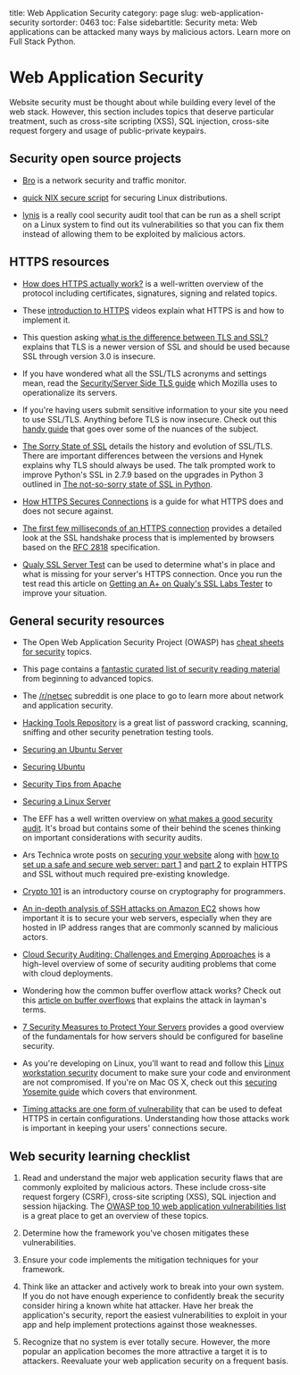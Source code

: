 title: Web Application Security
category: page
slug: web-application-security
sortorder: 0463
toc: False
sidebartitle: Security
meta: Web applications can be attacked many ways by malicious actors. Learn more on Full Stack Python.


# Web Application Security
Website security must be thought about while building every level of the web 
stack. However, this section includes topics that deserve particular
treatment, such as cross-site scripting (XSS), SQL injection, cross-site 
request forgery and usage of public-private keypairs.


## Security open source projects
* [Bro](http://www.bro.org/) is a network security and traffic monitor.

* [quick NIX secure script](https://github.com/marshyski/quick-secure) for
securing Linux distributions.

* [lynis](https://github.com/CISOfy/lynis) is a really cool security audit
  tool that can be run as a shell script on a Linux system to find out
  its vulnerabilities so that you can fix them instead of allowing them
  to be exploited by malicious actors.

## HTTPS resources
* [How does HTTPS actually work?](http://robertheaton.com/2014/03/27/how-does-https-actually-work/)
  is a well-written overview of the protocol including certificates, 
  signatures, signing and related topics.

* These 
  [introduction to HTTPS](https://18f.gsa.gov/2015/07/16/introduction-to-https-webinar/)
  videos explain what HTTPS is and how to implement it.

* This question asking [what is the difference between TLS and SSL?](http://security.stackexchange.com/questions/5126/whats-the-difference-between-ssl-tls-and-https)
  explains that TLS is a newer version of SSL and should be used because
  SSL through version 3.0 is insecure.

* If you have wondered what all the SSL/TLS acronyms and settings mean,
  read the 
  [Security/Server Side TLS guide](https://wiki.mozilla.org/Security/Server_Side_TLS)
  which Mozilla uses to operationalize its servers.

* If you're having users submit sensitive information to your site you need
  to use SSL/TLS. Anything before TLS is now insecure. Check out this
  [handy guide](http://wingolog.org/archives/2014/10/17/ffs-ssl) that goes
  over some of the nuances of the subject.

* [The Sorry State of SSL](https://hynek.me/talks/tls/) details the 
  history and evolution of SSL/TLS. There are important differences between
  the versions and Hynek explains why TLS should always be used. The
  talk prompted work to improve Python's SSL in 2.7.9 based on the upgrades
  in Python 3 outlined in 
  [The not-so-sorry state of SSL in Python](https://developer.rackspace.com/blog/the-not-so-sorry-state-of-ssl-in-python/).

* [How HTTPS Secures Connections](http://blog.hartleybrody.com/https-certificates/)
  is a guide for what HTTPS does and does not secure against.

* [The first few milliseconds of an HTTPS connection](http://www.moserware.com/2009/06/first-few-milliseconds-of-https.html)
  provides a detailed look at the SSL handshake process that is implemented
  by browsers based on the [RFC 2818](http://tools.ietf.org/html/rfc2818)
  specification.

* [Qualy SSL Server Test](https://www.ssllabs.com/ssltest/) can be used to
  determine what's in place and what is missing for your server's HTTPS 
  connection. Once you run the test read this article on 
  [Getting an A+ on Qualy's SSL Labs Tester](https://sethvargo.com/getting-an-a-plus-on-qualys-ssl-labs-tester/)
  to improve your situation.
  

## General security resources
* The Open Web Application Security Project (OWASP) has 
  [cheat sheets for security](https://www.owasp.org/index.php/Cheat_Sheets) 
  topics.

* This page contains a
  [fantastic curated list of security reading material](http://dfir.org/?q=node/8/)
  from beginning to advanced topics.

* The [/r/netsec](http://www.reddit.com/r/netsec/) subreddit is one place to
  go to learn more about network and application security.

* [Hacking Tools Repository](http://gexos.github.io/Hacking-Tools-Repository/)
  is a great list of password cracking, scanning, sniffing and other security
  penetration testing tools.

* [Securing an Ubuntu Server](http://www.andrewault.net/2010/05/17/securing-an-ubuntu-server/)

* [Securing Ubuntu](http://joshrendek.com/2013/01/securing-ubuntu/)

* [Security Tips from Apache](http://httpd.apache.org/docs/current/misc/security_tips.html)

* [Securing a Linux Server](http://spenserj.com/blog/2013/07/15/securing-a-linux-server/)

* The EFF has a well written overview on 
  [what makes a good security audit](https://www.eff.org/deeplinks/2014/11/what-makes-good-security-audit). It's broad but contains some of their behind the
  scenes thinking on important considerations with security audits.

* Ars Technica wrote posts on 
  [securing your website](http://arstechnica.com/security/2013/02/securing-your-website-a-tough-job-but-someones-got-to-do-it/)
  along with [how to set up a safe and secure web server: part 1](http://arstechnica.com/gadgets/2012/11/how-to-set-up-a-safe-and-secure-web-server/)
  and [part 2](http://arstechnica.com/information-technology/2012/11/securing-your-web-server-with-ssltls/)
  to explain HTTPS and SSL without much required pre-existing knowledge.

* [Crypto 101](https://www.crypto101.io/) is an introductory course on
  cryptography for programmers.

* [An in-depth analysis of SSH attacks on Amazon EC2](http://getprismatic.com/story/1409447605839)
  shows how important it is to secure your web servers, especially when they are
  hosted in IP address ranges that are commonly scanned by malicious actors.

* [Cloud Security Auditing: Challenges and Emerging Approaches](http://www.infoq.com/articles/cloud-security-auditing-challenges-and-emerging-approaches)
  is a high-level overview of some of security auditing problems that come
  with cloud deployments.

* Wondering how the common buffer overflow attack works? Check out this
  [article on buffer overflows](http://arstechnica.com/security/2015/08/how-security-flaws-work-the-buffer-overflow/)
  that explains the attack in layman's terms.

* [7 Security Measures to Protect Your Servers](https://www.digitalocean.com/community/tutorials/7-security-measures-to-protect-your-servers)
  provides a good overview of the fundamentals for how servers should be
  configured for baseline security.

* As you're developing on Linux, you'll want to read and follow this
  [Linux workstation security](https://github.com/lfit/itpol/blob/master/linux-workstation-security.md)
  document to make sure your code and environment are not compromised.
  If you're on Mac OS X, check out this 
  [securing Yosemite guide](https://github.com/drduh/OS-X-Yosemite-Security-and-Privacy-Guide)
  which covers that environment.

* [Timing attacks are one form of vulnerability](http://arstechnica.com/security/2015/10/new-attacks-on-network-time-protocol-can-defeat-https-and-create-chaos/) 
  that can be used to defeat HTTPS in certain configurations. Understanding
  how those attacks work is important in keeping your users' connections
  secure.


## Web security learning checklist
1. Read and understand the major web application security flaws that are
   commonly exploited by malicious actors. These include cross-site request 
   forgery (CSRF), cross-site scripting (XSS), SQL injection and session 
   hijacking. The 
   [OWASP top 10 web application vulnerabilities list](https://www.owasp.org/index.php/Top_10_2013-Top_10) 
   is a great place to get an overview of these topics.

1. Determine how the framework you've chosen mitigates these vulnerabilities.

1. Ensure your code implements the mitigation techniques for your framework. 

1. Think like an attacker and actively work to break into your own system. 
   If you do not have enough experience to confidently break the security 
   consider hiring a known white hat attacker. Have her break the 
   application's security, report the easiest vulnerabilities to exploit in 
   your app and help implement protections against those weaknesses.

1. Recognize that no system is ever totally secure. However, the more popular
   an application becomes the more attractive a target it is to attackers.
   Reevaluate your web application security on a frequent basis.

